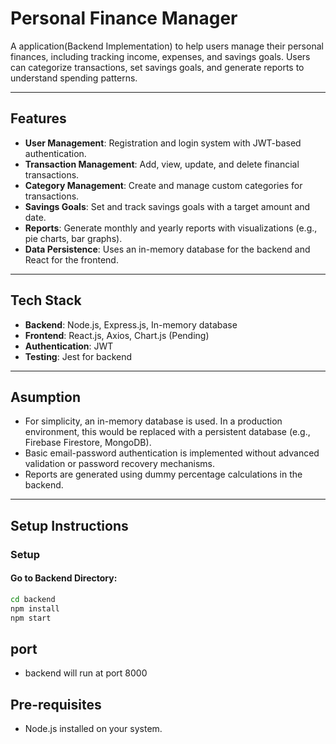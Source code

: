 # **Personal Finance Manager**

A application(Backend Implementation) to help users manage their personal finances, including tracking income, expenses, and savings goals. Users can categorize transactions, set savings goals, and generate reports to understand spending patterns.

---

## **Features**
- **User Management**: Registration and login system with JWT-based authentication.
- **Transaction Management**: Add, view, update, and delete financial transactions.
- **Category Management**: Create and manage custom categories for transactions.
- **Savings Goals**: Set and track savings goals with a target amount and date.
- **Reports**: Generate monthly and yearly reports with visualizations (e.g., pie charts, bar graphs).
- **Data Persistence**: Uses an in-memory database for the backend and React for the frontend.

---

## **Tech Stack**
- **Backend**: Node.js, Express.js, In-memory database
- **Frontend**: React.js, Axios, Chart.js (Pending)
- **Authentication**: JWT
- **Testing**: Jest for backend

--- 

## **Asumption**
- For simplicity, an in-memory database is used. In a production environment, this would be replaced with a persistent  database (e.g., Firebase Firestore, MongoDB).
- Basic email-password authentication is implemented without advanced validation or password recovery mechanisms.
- Reports are generated using dummy percentage calculations in the backend.

---

## **Setup Instructions**

### **Setup**

#### **Go to Backend Directory:**

```bash
cd backend
npm install
npm start
```

## **port**
- backend will run at port 8000

## **Pre-requisites**
- Node.js installed on your system.